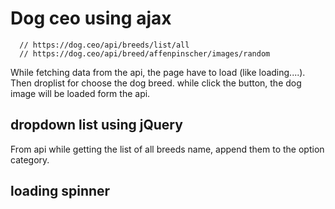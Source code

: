 # Dog ceo using ajax

```
  // https://dog.ceo/api/breeds/list/all
  // https://dog.ceo/api/breed/affenpinscher/images/random

```

While fetching data from the api, the page have to load (like loading....). Then droplist for choose the dog breed. while click the button, the dog image will be loaded form the api.

## dropdown list using jQuery

From api while getting the list of all breeds name, append them to the option category.

## loading spinner
